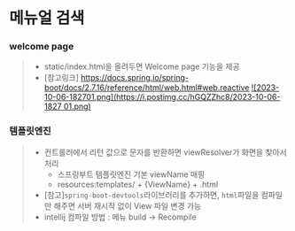 # 메뉴얼 검색

### welcome page
> - static/index.html을 올려두면 Welcome page 기능을 제공
> - [참고링크] https://docs.spring.io/spring-boot/docs/2.7.16/reference/html/web.html#web.reactive
> [![2023-10-06-182701.png](https://i.postimg.cc/hGQZZhc8/2023-10-06-1827 01.png)](https://postimg.cc/Z9ZLCb90)


### 템플릿엔진
> - 컨트롤러에서 리턴 값으로 문자를 반환하면 viewResolver가 화면을 찾아서 처리
>   - 스프링부트 템플릿엔진 기본 viewName 매핑
>   - resources:templates/ + {ViewName} + .html
> - [참고]`spring-boot-devtools`라이브러리를 추가하면, `html`파일을 컴파일만 해주면 서버 재시작 없이 View 파일 변경 가능
> - intellij 컴파일 방법 : 메뉴 build -> Recompile